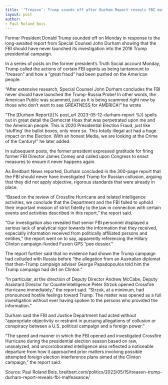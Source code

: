 ```yaml
---
title: '‘Treason’: Trump sounds off after Durham Report reveals FBI malfeasance'
layout: post
author:
- Paul Roland Bois
---
```


Former President Donald Trump sounded off on Monday in response to the long-awaited report from Special Counsel John Durham showing that the FBI should have never launched its investigation into the 2016 Trump presidential campaign.

In a series of posts on the former president’s Truth Social account Monday, Trump called the actions of certain FBI agents as being tantamount to “treason” and how a “great fraud” had been pushed on the American people.

“After extensive research, Special Counsel John Durham concludes the FBI never should have launched the Trump-Russia Probe! In other words, the American Public was scammed, just as it is being scammed right now by those who don’t want to see GREATNESS for AMERICA!” he wrote

“The [Durham Report]({% post_url 2023-05-12-durham-report %}) spells out in great detail the Democrat Hoax that was perpetrated upon me and the American people. This is 2020 Presidential Election Fraud, just like ‘stuffing’ the ballot boxes, only more so. This totally illegal act had a huge impact on the Election. With an honest Media, we are looking at the Crime of the Century!” he later added.

In subsequent posts, the former president expressed gratitude for firing former FBI Director James Comey and called upon Congress to enact measures to ensure it never happens again.

As Breitbart News reported, Durham concluded in the 300-page report that the FBI should never have investigated Trump for Russian collusion, arguing that they did not apply objective, rigorous standards that were already in place.

“Based on the review of Crossfire Hurricane and related intelligence activities, we conclude that the Department and the FBI failed to uphold their important mission of strict fidelity to the law in connection with certain events and activities described in this report,” the report said.

“Our investigation also revealed that senior FBI personnel displayed a serious lack of analytical rigor towards the information that they received, especially information received from politically affiliated persons and entities,” the report went on to say, apparently referencing the Hillary Clinton campaign-funded Fusion GPS “pee dossier.”

The report further said that no evidence had shown the Trump campaign had colluded with Russia before “the allegation from an Australian diplomat that then-Trump campaign adviser George Papadopoulos told him the Trump campaign had dirt on Clinton.”

“In particular, at the direction of Deputy Director Andrew McCabe, Deputy Assistant Director for Counterintelligence Peter Strzok opened Crossfire Hurricane immediately,” the report said. “Strzok, at a minimum, had pronounced hostile feelings toward Trump. The matter was opened as a full investigation without ever having spoken to the persons who provided the information.”

Durham said the FBI and Justice Department had acted without “appropriate objectivity or restraint in pursuing allegations of collusion or conspiracy between a U.S. political campaign and a foreign power.”

“The speed and manner in which the FBI opened and investigated Crossfire Hurricane during the presidential election season based on raw, unanalyzed, and uncorroborated intelligence also reflected a noticeable departure from how it approached prior matters involving possible attempted foreign election interference plans aimed at the Clinton campaign,” the report said.

Source: Paul Roland Bois, breitbart.com/politics/2023/05/15/treason-trump-durham-report-reveals-fbi-malfeasance/
